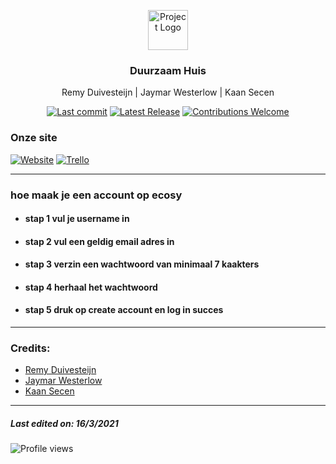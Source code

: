 <p align="center"><img src="https://twemoji.maxcdn.com/2/svg/1f4dd.svg" height="64" alt="Project Logo"></p>
<h3 align="center">Duurzaam Huis</h3>
<p align="center">Remy Duivesteijn | Jaymar Westerlow | Kaan Secen</p>
<p align="center">
    <a href="https://24114.hosts1.ma-cloud.nl/DuurZaamHuis/index.html"><img src="https://img.shields.io/github/last-commit/Remy2072/Duurzaam-Huis" alt="Last commit"></a>
    <a href="https://github.com/Remy2072/Duurzaam-Huis/releases/latest"><img src="https://img.shields.io/github/v/release/Remy2072/Duurzaam-Huis" alt="Latest Release"></a>
    <a href="https://github.com/Remy2072/Duurzaam-Huis/issues"><img src="https://img.shields.io/badge/contributions-welcome-ff69b4.svg" alt="Contributions Welcome"></a>
</p>

### Onze site

[![Website](https://img.shields.io/badge/-Website-2e343f?logo=google&logoColor=white&style=for-the-badge)](https://kaansecen.nl/Projects/DuurzaamHuis/pages/login.php)
[![Trello](https://img.shields.io/badge/-trello-2e343f?logo=Trello&logoColor=white&style=for-the-badge)](https://trello.com/b/ZbAc4eNT/team-ez-10)

---

### hoe maak je een account op ecosy 

- #### stap 1 vul je username in 
 
- #### stap 2 vul een geldig email adres in 

- #### stap 3 verzin een wachtwoord van minimaal 7 kaakters 

- #### stap 4 herhaal het wachtwoord 

- #### stap 5 druk op create account en log in succes

---

### Credits: 
* [Remy Duivesteijn](https://github.com/Remy2072)
* [Jaymar Westerlow](https://github.com/Jaywesterlow)
* [Kaan Secen](https://github.com/KaanSecen)
---

##### Last edited on: 16/3/2021

![Profile views](https://visitor-badge.glitch.me/badge?page_id=ecosy.ecosy)